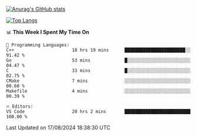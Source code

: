 [![Anurag's GitHub stats](https://github-readme-stats.vercel.app/api?username=wugouzi&count_private=true)](https://github.com/anuraghazra/github-readme-stats)

[![Top Langs](https://github-readme-stats.vercel.app/api/top-langs/?username=wugouzi&layout=compact&count_private=true&hide=html)](https://github.com/anuraghazra/github-readme-stats)

<!--START_SECTION:waka-->
📊 **This Week I Spent My Time On** 

```text
💬 Programming Languages: 
C++                      18 hrs 19 mins      ███████████████████████░░   91.42 % 
Go                       53 mins             █░░░░░░░░░░░░░░░░░░░░░░░░   04.47 % 
C                        33 mins             █░░░░░░░░░░░░░░░░░░░░░░░░   02.75 % 
CMake                    7 mins              ░░░░░░░░░░░░░░░░░░░░░░░░░   00.60 % 
Makefile                 4 mins              ░░░░░░░░░░░░░░░░░░░░░░░░░   00.39 % 

🔥 Editors: 
VS Code                  20 hrs 2 mins       █████████████████████████   100.00 % 
```


 Last Updated on 17/08/2024 18:38:30 UTC
<!--END_SECTION:waka-->

<!--
**wugouzi/wugouzi** is a ✨ _special_ ✨ repository because its `README.md` (this file) appears on your GitHub profile.

Here are some ideas to get you started:

- 🔭 I’m currently working on ...
- 🌱 I’m currently learning ...
- 👯 I’m looking to collaborate on ...
- 🤔 I’m looking for help with ...
- 💬 Ask me about ...
- 📫 How to reach me: ...
- 😄 Pronouns: ...
- ⚡ Fun fact: ...
-->
